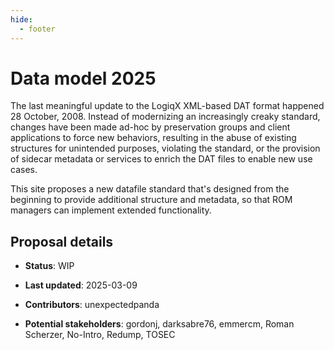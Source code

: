 ```yaml
---
hide:
  - footer
---
```


# Data model 2025

The last meaningful update to the LogiqX XML-based DAT format happened 28 October, 2008.
Instead of modernizing an increasingly creaky standard, changes have been made ad-hoc by
preservation groups and client applications to force new behaviors, resulting in the abuse
of existing structures for unintended purposes, violating the standard, or the provision
of sidecar metadata or services to enrich the DAT files to enable new use cases.

This site proposes a new datafile standard that's designed from the beginning to provide
additional structure and metadata, so that ROM managers can implement extended
functionality.

## Proposal details

* **Status**: WIP

* **Last updated**: 2025-03-09

* **Contributors**: unexpectedpanda

* **Potential stakeholders**: gordonj, darksabre76, emmercm, Roman Scherzer, No-Intro,
  Redump, TOSEC
